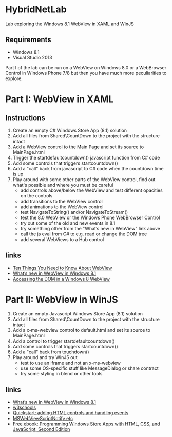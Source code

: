 HybridNetLab
============

Lab exploring the Windows 8.1 WebView in XAML and WinJS

Requirements
------------
* Windows 8.1
* Visual Studio 2013

Part I of the lab can be run on a WebView on Windows 8.0 or a WebBrowser Control in Windows Phone 7/8 but then you have much more peculiarities to explore.


Part I: WebView in XAML
=======================

Instructions
------------
1. Create an empty C# Windows Store App (8.1) solution
2. Add all files from Shared\CountDown to the project with the structure intact
3. Add a WebView control to the Main Page and set its source to MainPage.html
4. Trigger the startdefaultcountdown() javascript function from C# code
5. Add some controls that triggers startcountdown()
6. Add a "call" back from javascript to C# code when the countdown time is up
7. Play around with some other parts of the WebView control, find out what's possible and where you must be careful
   - add controls above/below the WebView and test different opacities on the controls
   - add transitions to the WebView control
   - add animations to the WebView control
   - test NavigateToString() and/or NavigateToStream() 
   - test the 8.0 WebView or the Windows Phone WebBrowser Control
   - try out some of the old and new events in 8.1
   - try something other from the "What’s new in WebView" link above
   - call the js eval from C# to e.g. read or change the DOM tree
   - add several WebViews to a Hub control
   
links
-----
- [Ten Things You Need to Know About WebView](http://blogs.msdn.com/b/wsdevsol/archive/2012/10/18/nine-things-you-need-to-know-about-webview.aspx)
- [What’s new in WebView in Windows 8.1](http://blogs.windows.com/windows/b/appbuilder/archive/2013/07/17/what-s-new-in-webview-in-windows-8-1.aspx)
- [Accessing the DOM in a Windows 8 WebView](http://sertacozercan.com/2013/06/accessing-the-dom-in-a-windows-8-webview/)

   
Part II: WebView in WinJS
=========================
1. Create an empty Javascript Windows Store App (8.1) solution
2. Add all files from Shared\CountDown to the project with the structure intact
3. Add a x-ms-webview control to default.html and set its source to MainPage.html
4. Add a control to trigger startdefaultcountdown()
5. Add some controls that triggers startcountdown()
6. Add a "call" back from touchdown()
7. Play around and try WinJS out
   - test to use an iframe and not an x-ms-webview
   - use some OS-specific stuff like MessageDialog or share contract
   - try some styling in blend or other tools
   
 
links
-----
- [What’s new in WebView in Windows 8.1](http://blogs.windows.com/windows/b/appbuilder/archive/2013/07/17/what-s-new-in-webview-in-windows-8-1.aspx)
- [w3schools](http://www.w3schools.com/html/html_lists.asp)
- [Quickstart: adding HTML controls and handling events](http://msdn.microsoft.com/en-us/library/windows/apps/hh465402.aspx)
- [MSWebViewScriptNotify etc](http://blogs.windows.com/windows/b/appbuilder/archive/2013/10/01/blending-apps-and-sites-with-the-html-x-ms-webview.aspx)
- [Free ebook: Programming Windows Store Apps with HTML, CSS, and JavaScript, Second Edition ](http://blogs.msdn.com/b/microsoft_press/archive/2013/10/29/free-ebook-programming-windows-store-apps-with-html-css-and-javascript-second-edition-second-preview.aspx)

